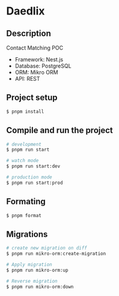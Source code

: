 # Daedlix

## Description
Contact Matching POC

- Framework: Nest.js
- Database: PostgreSQL
- ORM: Mikro ORM
- API: REST

## Project setup

```bash
$ pnpm install
```

## Compile and run the project

```bash
# development
$ pnpm run start

# watch mode
$ pnpm run start:dev

# production mode
$ pnpm run start:prod
```

## Formating

```bash
$ pnpm format
```

## Migrations

```bash
# create new migration on diff
$ pnpm run mikro-orm:create-migration

# Apply migration
$ pnpm run mikro-orm:up

# Reverse migration
$ pnpm run mikro-orm:down
```
